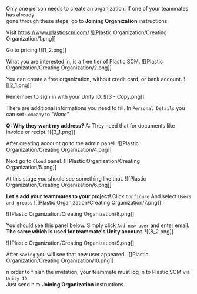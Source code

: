Only one person needs to create an organization. If one of your teammates has already  
gone through these steps, go to **Joining Organization** instructions.

Visit https://www.plasticscm.com/
![[Plastic Organization/Creating Organization/1.png]]

Go to pricing
![[1_2.png]]

What you are interested in, is a free tier of Plastic SCM. 
![[Plastic Organization/Creating Organization/2.png]]

You can create a free organization, without credit card, or bank account.
![[2_1.png]]

Remember to sign in with your Unity ID.
![[3 - Copy.png]]

There are additional informations you need to fill.
In `Personal Details` you can set `Company` to "*None*"

**Q: Why they want my address?**
A: They need that for documents like invoice or recipt.
![[3_1.png]]

After creating account go to the admin panel.
![[Plastic Organization/Creating Organization/4.png]]

Next go to `Cloud` panel.
![[Plastic Organization/Creating Organization/5.png]]

At this stage you should see something like that.
![[Plastic Organization/Creating Organization/6.png]]

**Let's add your teammates to your project!**
Click `Configure` And select `Users and groups`
![[Plastic Organization/Creating Organization/7.png]]

![[Plastic Organization/Creating Organization/8.png]]

You should see this panel below. 
Simply click `Add new user` and enter email. **The same which is used for teammate's Unity account**.
![[8_2.png]]

![[Plastic Organization/Creating Organization/9.png]]

After `saving` you will see that new user appeared.
![[Plastic Organization/Creating Organization/10.png]]

n order to finish the invitation, your teammate must log in to Plastic SCM via `Unity ID`.  
Just send him **Joining Organization** instructions.